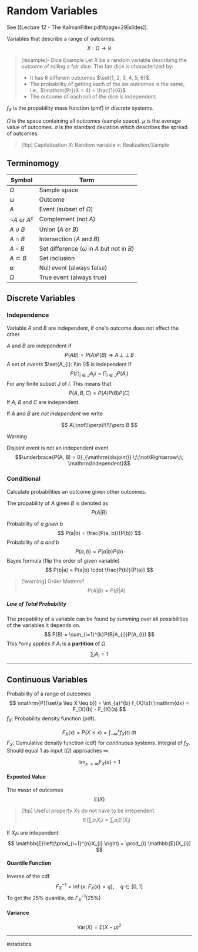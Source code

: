 # Random Variables
See [[Lecture 12 - The KalmanFilter.pdf#page=29|slides]].

Variables that describe a range of outcomes.
$$
X: \Omega \rightarrow \mathbb{R}
$$

>[!example]- Dice Example
>Let $X$ be a random variable describing the outcome of rolling a fair dice. The fair dice is characterized by:
>- It has $6$ different outcomes $\set{1, 2, 3, 4, 5, 6}$.
>- The probability of getting each of the six outcomes is the same, i.e., $\mathrm{Pr}(X = 4) = \frac{1}{6}$
>- The outcome of each roll of the dice is independent.

$f_{X}$ is the propability mass function (pmf) in *discrete* systems.

$\Omega$ is the space containing all outcomes (sample space).
$\mu$ is the average value of outcomes.
$\sigma$ is the standard deviation which describes the spread of outcomes.

>[!tip] Capitalization
>$X$: Random variable
>$x$: Realization/Sample

## Terminomogy
| Symbol            | Term                                            |
| ----------------- | ----------------------------------------------- |
| $\Omega$          | Sample space                                    |
| $\omega$          | Outcome                                         |
| $A$               | Event (subset of $\Omega$)                      |
| $\neg A$ or $A^c$ | Complement (not $A$)                            |
| $A \cup B$        | Union ($A$ or $B$)                              |
| $A\cap B$         | Intersection ($A$ and $B$)                      |
| $A-B$             | Set difference ($\omega$ in $A$ but not in $B$) |
| $A\subset B$      | Set inclusion                                   |
| $\emptyset$       | Null event (always false)                       |
| $\Omega$          | True event (always true)                        |
 
## Discrete Variables

### Independence

Variable $A$ and $B$ are independent, if one's outcome does not affect the other.

$A$ and $B$ are independent if
$$
P(AB) = P(A)P(B)
\Rightarrow A \, {\perp\!\!\!\perp} \, B
$$
A set of *events* $\set{A_{i}: i\in I}$ is independent if
$$
P\left( \bigcap_{i \in J} A_{i} \right) = \prod_{i \in J} P(A_i)
$$
For any finite subset $J$ of $I$. This means that
$$
P(A, B, C) = P(A)P(B)P(C)
$$
If $A$, $B$ and $C$ are independent.

If $A$ and $B$ are *not independent*  we write

$$
A\;\not\!\perp\!\!\!\perp B
$$

>[!warning]
> Disjoint event is not an independent event
>$$\underbrace{P(A, B) = 0}_{\mathrm{disjoint}} \;\;\not\Rightarrow\;\; \mathrm{Independent}$$

### Conditional
Calculate probabilities an outcome given other outcomes.

The propability of $A$ given $B$ is denoted as
$$
P(A|B)
$$

Probability of $a$ *given* $b$
$$
P(a|b) = \frac{P(a, b)}{P(b)}
$$
Probability of $a$ *and* $b$
$$
P(a, b) = P(a|b)P(b)
$$
Bayes formula (flip the order of given variable)
$$
P(b|a) = P(a|b) \cdot \frac{P(b)}{P(a)}
$$

>[!warning] Order Matters!!
>$$P(A|B) \not= P(B|A)$$

##### Law of Total Probability
The propability of a variable can be found by *summing* over all possibilities of the variables it depends on.
$$
P(B) = \sum_{i=1}^{k}P(B|A_{i})P(A_{i})
$$
This *only applies if $A_{i}$ is a **partition** of $\Omega$.
$$
\sum_{i} A_{i} = 1
$$

---
## Continuous Variables
Probability of a range of outcomes
$$
\mathrm{P}(\set{a \leq X \leq b}) = \int_{a}^{b} f_{X}(x)\;\mathrm{dx} = F_{X}(b) - F_{X}(a)
$$
$f_{X}$: Probability density function (pdf).

$$
F_{X}(x) = P(X \leq x) = \int_{-\infty}^{x}f_X(t)\; \mathrm{dt}
$$
$F_{X}$: Cumulative density function (cdf) for *continuous* systems. Integral of $f_X$. Should equal $1$ as input ($\Omega$) approaches $\infty$.

$$
\lim_{x\to\infty} F_{X}(x)  = 1
$$

#### Expected Value
The *mean* of outcomes
$$
\mathbb{E}(X) 
$$

>[!tip] Useful property
>$X$s do not have to be intependent.
>$$
>\mathbb{E}\left(\sum_{i}a_{i}X_{i} \right) = \sum_{i} a_{i} \mathbb{E}(X_{i})
>$$

If $X_{i}$s are intependent:
$$
\mathbb{E}\left(\prod_{i=1}^{n}X_{i} \right) = \prod_{i} \mathbb{E}(X_{i})
$$

#### Quantile Function
Inverse of the cdf.
$$
F_{X}^{-1} = \inf\left\{ x:\; F_X(x) > q \right\}, \quad q \in [0, 1]
$$
To get the $25\%$ quantile, do $F_{X}^{-1}(25\%)$

#### Variance
$$
\mathrm{Var}(X) = E(X - \mu)^2
$$



---
#statistics
